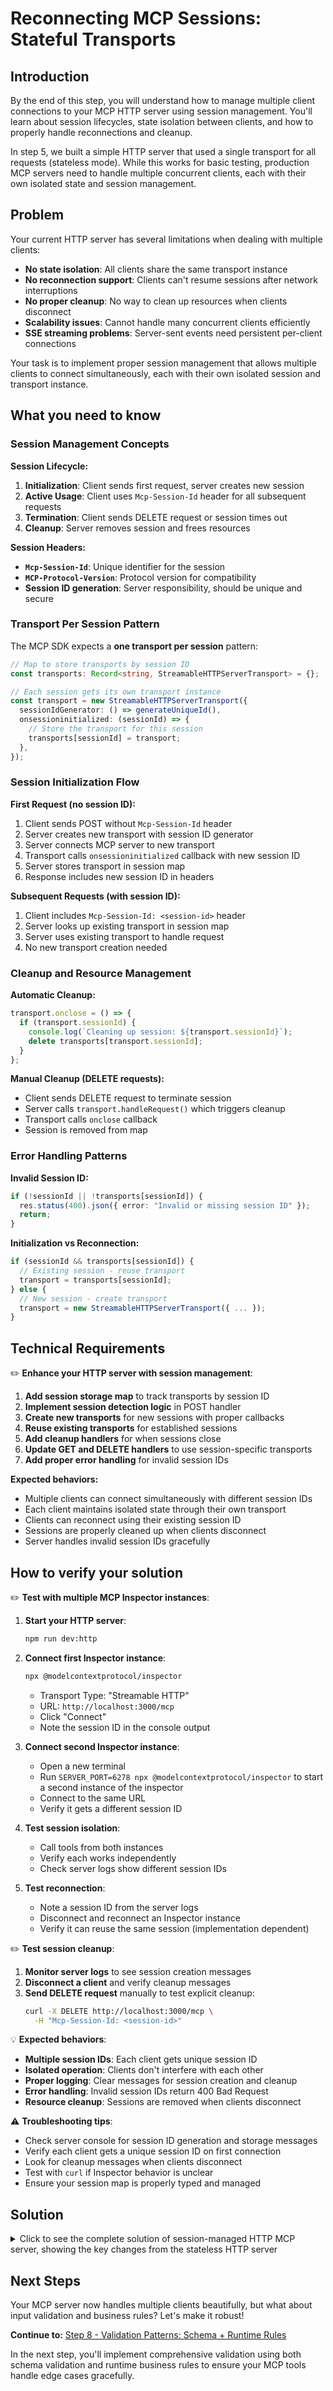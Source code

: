 # Reconnecting MCP Sessions: Stateful Transports

## Introduction

By the end of this step, you will understand how to manage multiple client connections to your MCP HTTP server using session management. You'll learn about session lifecycles, state isolation between clients, and how to properly handle reconnections and cleanup.

In step 5, we built a simple HTTP server that used a single transport for all requests (stateless mode). While this works for basic testing, production MCP servers need to handle multiple concurrent clients, each with their own isolated state and session management.

## Problem

Your current HTTP server has several limitations when dealing with multiple clients:

- **No state isolation**: All clients share the same transport instance
- **No reconnection support**: Clients can't resume sessions after network interruptions
- **No proper cleanup**: No way to clean up resources when clients disconnect
- **Scalability issues**: Cannot handle many concurrent clients efficiently
- **SSE streaming problems**: Server-sent events need persistent per-client connections

Your task is to implement proper session management that allows multiple clients to connect simultaneously, each with their own isolated session and transport instance.

## What you need to know

### Session Management Concepts

**Session Lifecycle:**

1. **Initialization**: Client sends first request, server creates new session
2. **Active Usage**: Client uses `Mcp-Session-Id` header for all subsequent requests
3. **Termination**: Client sends DELETE request or session times out
4. **Cleanup**: Server removes session and frees resources

**Session Headers:**

- **`Mcp-Session-Id`**: Unique identifier for the session
- **`MCP-Protocol-Version`**: Protocol version for compatibility
- **Session ID generation**: Server responsibility, should be unique and secure

### Transport Per Session Pattern

The MCP SDK expects a **one transport per session** pattern:

```typescript
// Map to store transports by session ID
const transports: Record<string, StreamableHTTPServerTransport> = {};

// Each session gets its own transport instance
const transport = new StreamableHTTPServerTransport({
  sessionIdGenerator: () => generateUniqueId(),
  onsessioninitialized: (sessionId) => {
    // Store the transport for this session
    transports[sessionId] = transport;
  },
});
```

### Session Initialization Flow

**First Request (no session ID):**

1. Client sends POST without `Mcp-Session-Id` header
2. Server creates new transport with session ID generator
3. Server connects MCP server to new transport
4. Transport calls `onsessioninitialized` callback with new session ID
5. Server stores transport in session map
6. Response includes new session ID in headers

**Subsequent Requests (with session ID):**

1. Client includes `Mcp-Session-Id: <session-id>` header
2. Server looks up existing transport in session map
3. Server uses existing transport to handle request
4. No new transport creation needed

### Cleanup and Resource Management

**Automatic Cleanup:**

```typescript
transport.onclose = () => {
  if (transport.sessionId) {
    console.log(`Cleaning up session: ${transport.sessionId}`);
    delete transports[transport.sessionId];
  }
};
```

**Manual Cleanup (DELETE requests):**

- Client sends DELETE request to terminate session
- Server calls `transport.handleRequest()` which triggers cleanup
- Transport calls `onclose` callback
- Session is removed from map

### Error Handling Patterns

**Invalid Session ID:**

```typescript
if (!sessionId || !transports[sessionId]) {
  res.status(400).json({ error: "Invalid or missing session ID" });
  return;
}
```

**Initialization vs Reconnection:**

```typescript
if (sessionId && transports[sessionId]) {
  // Existing session - reuse transport
  transport = transports[sessionId];
} else {
  // New session - create transport
  transport = new StreamableHTTPServerTransport({ ... });
}
```

## Technical Requirements

✏️ **Enhance your HTTP server with session management**:

1. **Add session storage map** to track transports by session ID
2. **Implement session detection logic** in POST handler
3. **Create new transports** for new sessions with proper callbacks
4. **Reuse existing transports** for established sessions
5. **Add cleanup handlers** for when sessions close
6. **Update GET and DELETE handlers** to use session-specific transports
7. **Add proper error handling** for invalid session IDs

**Expected behaviors:**

- Multiple clients can connect simultaneously with different session IDs
- Each client maintains isolated state through their own transport
- Clients can reconnect using their existing session ID
- Sessions are properly cleaned up when clients disconnect
- Server handles invalid session IDs gracefully

## How to verify your solution

✏️ **Test with multiple MCP Inspector instances**:

1. **Start your HTTP server**:

   ```bash
   npm run dev:http
   ```

2. **Connect first Inspector instance**:

   ```bash
   npx @modelcontextprotocol/inspector
   ```

   - Transport Type: "Streamable HTTP"
   - URL: `http://localhost:3000/mcp`
   - Click "Connect"
   - Note the session ID in the console output

3. **Connect second Inspector instance**:

   - Open a new terminal
   - Run `SERVER_PORT=6278 npx @modelcontextprotocol/inspector` to start a second instance of the inspector
   - Connect to the same URL
   - Verify it gets a different session ID

4. **Test session isolation**:

   - Call tools from both instances
   - Verify each works independently
   - Check server logs show different session IDs

5. **Test reconnection**:
   - Note a session ID from the server logs
   - Disconnect and reconnect an Inspector instance
   - Verify it can reuse the same session (implementation dependent)

✏️ **Test session cleanup**:

1. **Monitor server logs** to see session creation messages
2. **Disconnect a client** and verify cleanup messages
3. **Send DELETE request** manually to test explicit cleanup:
   ```bash
   curl -X DELETE http://localhost:3000/mcp \
     -H "Mcp-Session-Id: <session-id>"
   ```

💡 **Expected behaviors**:

- **Multiple session IDs**: Each client gets unique session ID
- **Isolated operation**: Clients don't interfere with each other
- **Proper logging**: Clear messages for session creation and cleanup
- **Error handling**: Invalid session IDs return 400 Bad Request
- **Resource cleanup**: Sessions are removed when clients disconnect

⚠️ **Troubleshooting tips**:

- Check server console for session ID generation and storage messages
- Verify each client gets a unique session ID on first connection
- Look for cleanup messages when clients disconnect
- Test with `curl` if Inspector behavior is unclear
- Ensure your session map is properly typed and managed

## Solution

<details>
<summary>Click to see the complete solution of session-managed HTTP MCP server, showing the key changes from the stateless HTTP server</summary>

### Enhanced HTTP Server with Session Management

The main transformation from Step 5 (stateless) to Step 7 (session-managed) involves adding session lifecycle management and transport isolation:

**src/http-server.ts** - Key changes from stateless to session-managed:

```diff
#!/usr/bin/env -S node --import ./loader.mjs
import express from 'express';
import { StreamableHTTPServerTransport } from "@modelcontextprotocol/sdk/server/streamableHttp.js";
import { createMcpServer } from "./mcp-server.js";

const app = express();

// Middleware
app.use(express.json());
app.use(express.urlencoded({ extended: false }));

// Add CORS headers
app.use((req, res, next) => {
  res.header('Access-Control-Allow-Origin', '*');
  res.header('Access-Control-Allow-Methods', 'GET, POST, DELETE, OPTIONS');
  res.header('Access-Control-Allow-Headers', 'Content-Type, Authorization, Mcp-Session-Id, MCP-Protocol-Version');

  if (req.method === 'OPTIONS') {
    res.sendStatus(200);
    return;
  }

  next();
});

-// Create a single transport for all requests (stateless mode)
-const transport = new StreamableHTTPServerTransport({
-  sessionIdGenerator: undefined, // Stateless mode - no session management
-});
-
-// Connect the MCP server to the transport
-await createMcpServer().connect(transport);
+// Map to store transports by session ID
+const transports: Record<string, StreamableHTTPServerTransport> = {};

// POST /mcp - Client to server messages (tool calls, etc.)
app.post('/mcp', async (req, res) => {
  try {
-    await transport.handleRequest(req, res, req.body);
+    const sessionId = req.headers['mcp-session-id'] as string | undefined;
+    let transport: StreamableHTTPServerTransport;
+
+    if (sessionId && transports[sessionId]) {
+      // Reuse existing transport
+      transport = transports[sessionId];
+      console.log(`♻️ Reusing existing transport for session: ${sessionId}`);
+    } else {
+      // Create new transport
+      transport = new StreamableHTTPServerTransport({
+        sessionIdGenerator: () => Math.random().toString(36).substring(2),
+        onsessioninitialized: (newSessionId: string) => {
+          console.log(`📦 Storing transport for new session: ${newSessionId}`);
+          transports[newSessionId] = transport;
+        },
+      });
+
+      // Clean up transport when closed
+      transport.onclose = () => {
+        if (transport.sessionId) {
+          console.log(`🧹 Cleaning up session: ${transport.sessionId}`);
+          delete transports[transport.sessionId];
+        }
+      };
+
+      // Create a new MCP server instance for this session
+      const mcpServer = createMcpServer();
+      await mcpServer.connect(transport);
+      console.log('🔗 MCP server connected to new transport');
+    }
+
+    // Handle the request through MCP transport
+    await transport.handleRequest(req, res, req.body);
  } catch (error) {
    console.error('POST /mcp error:', error);
    res.status(500).json({ error: 'Internal Server Error' });
  }
});

// Helper function for GET and DELETE requests that require existing sessions
const handleExistingSession = async (req: express.Request, res: express.Response) => {
  try {
-    await transport.handleRequest(req, res);
+    const sessionId = req.headers['mcp-session-id'] as string | undefined;
+
+    if (!sessionId || !transports[sessionId]) {
+      res.status(400).json({ error: 'Invalid or missing session ID' });
+      return;
+    }
+
+    const transport = transports[sessionId];
+    await transport.handleRequest(req, res);
  } catch (error) {
    console.error(`${req.method} /mcp error:`, error);
    res.status(500).json({ error: 'Internal Server Error' });
  }
};

// GET /mcp - Server to client messages (SSE stream for notifications)
app.get('/mcp', handleExistingSession);

// DELETE /mcp - Session termination
app.delete('/mcp', handleExistingSession);

// Start server
const port = 3000;
app.listen(port, '127.0.0.1', () => {
  console.log(`🚀 MCP HTTP Server starting on http://localhost:${port}`);
  console.log(`📡 MCP endpoint: http://localhost:${port}/mcp`);
});
```

**Key changes explained:**

1. **Session Storage** ([line 25](./7-reconnect-mcp-sessions/src/http-server.ts#L25)): Replace single shared transport with a `Record<string, StreamableHTTPServerTransport>` map to track multiple transports by session ID

2. **Session Detection** ([line 30](./7-reconnect-mcp-sessions/src/http-server.ts#L30)): Extract `mcp-session-id` header to determine if this is a new or existing session

3. **Transport Reuse Logic** ([line 33-35](./7-reconnect-mcp-sessions/src/http-server.ts#L33-35)): Check if session already exists in the map and reuse the existing transport

4. **Dynamic Transport Creation** ([line 37-47](./7-reconnect-mcp-sessions/src/http-server.ts#L37-47)): Create new transport instances with session ID generation and store them in the map via `onsessioninitialized` callback

5. **Session Cleanup** ([line 49-55](./7-reconnect-mcp-sessions/src/http-server.ts#L49-55)): Add `onclose` handler to remove sessions from the map when transports close

6. **Per-Session MCP Server** ([line 57-60](./7-reconnect-mcp-sessions/src/http-server.ts#L57-60)): Create a new MCP server instance for each session to maintain isolation

7. **Session Validation** ([line 70-75](./7-reconnect-mcp-sessions/src/http-server.ts#L70-75)): Add validation for GET/DELETE requests to ensure they have valid session IDs

This transformation enables multiple clients to connect simultaneously while maintaining isolated state and proper session lifecycle management.

**Complete implementation**: See [src/http-server.ts](./7-reconnect-mcp-sessions/src/http-server.ts) for the full session-managed HTTP server code.

### Testing the Implementation

**Start the server and test with multiple clients**:

```bash
npm run dev:http
```

**Open multiple terminals and connect with Inspector**:

```bash
# Terminal 1
npx @modelcontextprotocol/inspector

# Terminal 2
SERVER_PORT=6278 npx @modelcontextprotocol/inspector

# Each should get a different session ID
```

**Test session cleanup**:

```bash
# Manually terminate a session
curl -X DELETE http://localhost:3000/mcp \
  -H "Mcp-Session-Id: abc123" \
  -H "Content-Type: application/json"
```

### Key Implementation Details

1. **Session Storage**: `Record<string, StreamableHTTPServerTransport>` maps session IDs to transport instances

2. **Session Detection**: Check for `mcp-session-id` header in requests to determine if this is a new or existing session

3. **Transport Creation**: Each session gets its own transport instance with unique session ID generator

4. **Cleanup Handling**: `transport.onclose` callback removes sessions from the map when transports close

5. **Error Handling**: Invalid session IDs return 400 Bad Request with clear error messages

This implementation provides proper isolation between clients while maintaining efficient resource usage and cleanup.

</details>

## Next Steps

Your MCP server now handles multiple clients beautifully, but what about input validation and business rules? Let's make it robust!

**Continue to:** [Step 8 - Validation Patterns: Schema + Runtime Rules](8-validating-mcp.md)

In the next step, you'll implement comprehensive validation using both schema validation and runtime business rules to ensure your MCP tools handle edge cases gracefully.
